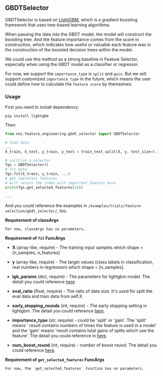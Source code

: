 ## GBDTSelector

GBDTSelector is based on [LightGBM](https://github.com/microsoft/LightGBM), which is a gradient boosting framework that uses tree-based learning algorithms.

When passing the data into the GBDT model, the model will construct the boosting tree. And the feature importance comes from the score in construction, which indicates how useful or valuable each feature was in the construction of the boosted decision trees within the model.

We could use this method as a strong baseline in Feature Selector, especially when using the GBDT model as a classifier or regressor.

For now, we support the `importance_type` is `split` and `gain`. But we will support customized `importance_type` in the future, which means the user could define how to calculate the `feature score` by themselves.

### Usage

First you need to install dependency:

```
pip install lightgbm
```

Then

```python
from nni.feature_engineering.gbdt_selector import GBDTSelector

# load data
...
X_train, X_test, y_train, y_test = train_test_split(X, y, test_size=0.33, random_state=42)

# initlize a selector
fgs = GBDTSelector()
# fit data
fgs.fit(X_train, y_train, ...)
# get improtant features
# will return the index with important feature here.
print(fgs.get_selected_features(10))

...
```

And you could reference the examples in `/examples/trials/feature-selection/gbdt_selector/`, too.


**Requirement of classArgs**

    For now, classArgs has no parameters.

**Requirement of `fit` FuncArgs**

* **X** (array-like, require) - The training input samples which shape = [n_samples, n_features]

* **y** (array-like, require) - The target values (class labels in classification, real numbers in regression) which shape = [n_samples].

* **lgb_params** (dict, require) - The parameters for lightgbm model. The detail you could reference [here](https://lightgbm.readthedocs.io/en/latest/Parameters.html)

* **eval_ratio** (float, require) - The ratio of data size. It's used for split the eval data and train data from self.X.

* **early_stopping_rounds** (int, require) - The early stopping setting in lightgbm. The detail you could reference [here](https://lightgbm.readthedocs.io/en/latest/Parameters.html).

* **importance_type** (str, require) - could be 'split' or 'gain'. The 'split' means ' result contains numbers of times the feature is used in a model' and the 'gain' means 'result contains total gains of splits which use the feature'. The detail you could reference in [here](https://lightgbm.readthedocs.io/en/latest/pythonapi/lightgbm.Booster.html#lightgbm.Booster.feature_importance).

* **num_boost_round** (int, require) - number of boost round. The detail you could reference [here](https://lightgbm.readthedocs.io/en/latest/pythonapi/lightgbm.train.html#lightgbm.train).

**Requirement of `get_selected_features` FuncArgs**
    
    For now, the `get_selected_features` function has no parameters.

